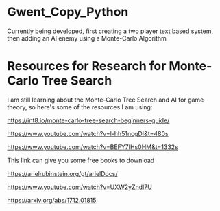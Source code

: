 # Gwent_Copy_Python

Currently being developed, first creating a two player text based system, then adding an AI enemy using a Monte-Carlo Algorithm


# Resources for Research for Monte-Carlo Tree Search
I am still learning about the Monte-Carlo Tree Search and AI for game theory, so here's some of the resources I am using:

https://int8.io/monte-carlo-tree-search-beginners-guide/ 

https://www.youtube.com/watch?v=l-hh51ncgDI&t=480s 

https://www.youtube.com/watch?v=BEFY7IHs0HM&t=1332s 

This link can give you some free books to download

https://arielrubinstein.org/gt/arielDocs/

https://www.youtube.com/watch?v=UXW2yZndl7U 

https://arxiv.org/abs/1712.01815
